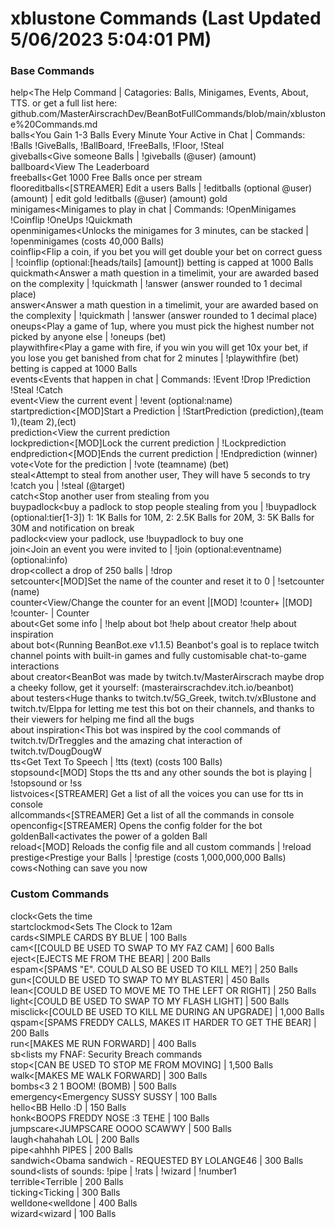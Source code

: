 # xblustone Commands (Last Updated 5/06/2023 5:04:01 PM)
### Base Commands
help<The Help Command | Catagories: Balls, Minigames, Events, About, TTS. or get a full list here: github.com/MasterAirscrachDev/BeanBotFullCommands/blob/main/xblustone%20Commands.md
 <br>balls<You Gain 1-3 Balls Every Minute Your Active in Chat | Commands: !Balls !GiveBalls, !BallBoard, !FreeBalls, !Floor, !Steal
 <br>giveballs<Give someone Balls | !giveballs (@user) (amount)
 <br>ballboard<View The Leaderboard
 <br>freeballs<Get 1000 Free Balls once per stream
 <br>floor<!Floor has disabled by the streamer
 <br>editballs<[STREAMER] Edit a users Balls | !editballs (optional @user) (amount) | edit gold !editballs (@user) (amount) gold
 <br>minigames<Minigames to play in chat | Commands: !OpenMinigames !Coinflip  !OneUps !Quickmath 
 <br>openminigames<Unlocks the minigames for 3 minutes, can be stacked | !openminigames (costs 40,000 Balls)
 <br>coinflip<Flip a coin, if you bet you will get double your bet on correct guess | !coinflip (optional:[heads/tails] [amount]) betting is capped at 1000 Balls
 <br>quickmath<Answer a math question in a timelimit, your are awarded based on the complexity | !quickmath | !answer (answer rounded to 1 decimal place)
 <br>answer<Answer a math question in a timelimit, your are awarded based on the complexity | !quickmath | !answer (answer rounded to 1 decimal place)
 <br>oneups<Play a game of 1up, where you must pick the highest number not picked by anyone else | !oneups (bet)
 <br>playwithfire<Play a game with fire, if you win you will get 10x your bet, if you lose you get banished from chat for 2 minutes | !playwithfire (bet) betting is capped at 1000 Balls
 <br>events<Events that happen in chat | Commands: !Event !Drop !Prediction !Steal !Catch
 <br>event<View the current event | !event (optional:name)
 <br>startprediction<[MOD]Start a Prediction | !StartPrediction (prediction),(team 1),(team 2),(ect)
 <br>prediction<View the current prediction
 <br>lockprediction<[MOD]Lock the current prediction | !Lockprediction
 <br>endprediction<[MOD]Ends the current prediction | !Endprediction (winner)
 <br>vote<Vote for the prediction | !vote (teamname) (bet)
 <br>steal<Attempt to steal from another user, They will have 5 seconds to try !catch you | !steal (@target)
 <br>catch<Stop another user from stealing from you
 <br>buypadlock<buy a padlock to stop people stealing from you | !buypadlock (optional:tier[1-3]) 1: 1K Balls for 10M, 2: 2.5K Balls for 20M, 3: 5K Balls for 30M and notification on break
 <br>padlock<view your padlock, use !buypadlock to buy one
 <br>join<Join an event you were invited to | !join (optional:eventname) (optional:info)
 <br>drop<collect a drop of 250 balls | !drop
 <br>setcounter<[MOD]Set the name of the counter and reset it to 0 | !setcounter (name)
 <br>counter<View/Change the counter for an event |[MOD] !counter+ |[MOD] !counter- | Counter
 <br>about<Get some info | !help about bot !help about creator !help about inspiration
 <br>about bot<(Running BeanBot.exe v1.1.5) Beanbot's goal is to replace twitch channel points with built-in games and fully customisable chat-to-game interactions
 <br>about creator<BeanBot was made by twitch.tv/MasterAirscrach maybe drop a cheeky follow, get it yourself: (masterairscrachdev.itch.io/beanbot)
 <br>about testers<Huge thanks to twitch.tv/5G_Greek, twitch.tv/xBlustone and twitch.tv/Elppa for letting me test this bot on their channels, and thanks to their viewers for helping me find all the bugs
 <br>about inspiration<This bot was inspired by the cool commands of twitch.tv/DrTreggles and the amazing chat interaction of twitch.tv/DougDougW
 <br>tts<Get Text To Speech | !tts (text) (costs 100 Balls)
 <br>stopsound<[MOD] Stops the tts and any other sounds the bot is playing | !stopsound or !ss
 <br>listvoices<[STREAMER] Get a list of all the voices you can use for tts in console
 <br>allcommands<[STREAMER] Get a list of all the commands in console
 <br>openconfig<[STREAMER] Opens the config folder for the bot
 <br>goldenBall<activates the power of a golden Ball
 <br>reload<[MOD] Reloads the config file and all custom commands | !reload
 <br>prestige<Prestige your Balls | !prestige (costs 1,000,000,000 Balls)
 <br>cows<Nothing can save you now
### Custom Commands
clock<Gets the time
 <br>startclockmod<Sets The Clock to 12am
 <br>cards<SIMPLE CARDS BY BLUE | 100 Balls
 <br>cam<[[COULD BE USED TO SWAP TO MY FAZ CAM] | 600 Balls
 <br>eject<[EJECTS ME FROM THE BEAR] | 200 Balls
 <br>espam<[SPAMS "E". COULD ALSO BE USED TO KILL ME?] | 250 Balls
 <br>gun<[COULD BE USED TO SWAP TO MY BLASTER] | 450 Balls
 <br>lean<[COULD BE USED TO MOVE ME TO THE LEFT OR RIGHT] | 250 Balls
 <br>light<[COULD BE USED TO SWAP TO MY FLASH LIGHT] | 500 Balls
 <br>misclick<[COULD BE USED TO KILL ME DURING AN UPGRADE] | 1,000 Balls
 <br>qspam<[SPAMS FREDDY CALLS, MAKES IT HARDER TO GET THE BEAR] | 200 Balls
 <br>run<[MAKES ME RUN FORWARD] | 400 Balls
 <br>sb<lists my FNAF: Security Breach commands
 <br>stop<[CAN BE USED TO STOP ME FROM MOVING] | 1,500 Balls
 <br>walk<[MAKES ME WALK FORWARD] | 300 Balls
 <br>bombs<3 2 1 BOOM! (BOMB) | 500 Balls
 <br>emergency<Emergency SUSSY SUSSY | 100 Balls
 <br>hello<BB Hello :D | 150 Balls
 <br>honk<BOOPS FREDDY NOSE :3 TEHE | 100 Balls
 <br>jumpscare<JUMPSCARE OOOO SCAWWY | 500 Balls
 <br>laugh<hahahah LOL | 200 Balls
 <br>pipe<ahhhh PIPES | 200 Balls
 <br>sandwich<Obama sandwich - REQUESTED BY LOLANGE46  | 300 Balls
 <br>sound<lists of sounds: !pipe | !rats | !wizard | !number1
 <br>terrible<Terrible | 200 Balls
 <br>ticking<Ticking | 300 Balls
 <br>welldone<welldone | 400 Balls
 <br>wizard<wizard | 100 Balls
 <br>